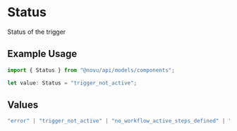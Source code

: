 # Status

Status of the trigger

## Example Usage

```typescript
import { Status } from "@novu/api/models/components";

let value: Status = "trigger_not_active";
```

## Values

```typescript
"error" | "trigger_not_active" | "no_workflow_active_steps_defined" | "no_workflow_steps_defined" | "processed" | "no_tenant_found"
```